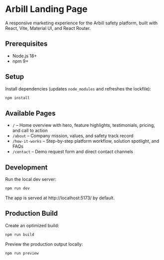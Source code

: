 # Arbill Landing Page

A responsive marketing experience for the Arbill safety platform, built with React, Vite, Material UI, and React Router.

## Prerequisites

- Node.js 18+
- npm 9+

## Setup

Install dependencies (updates `node_modules` and refreshes the lockfile):

```bash
npm install
```

## Available Pages

- `/` – Home overview with hero, feature highlights, testimonials, pricing, and call to action
- `/about` – Company mission, values, and safety track record
- `/how-it-works` – Step-by-step platform workflow, solution spotlight, and FAQs
- `/contact` – Demo request form and direct contact channels

## Development

Run the local dev server:

```bash
npm run dev
```

The app is served at http://localhost:5173/ by default.

## Production Build

Create an optimized build:

```bash
npm run build
```

Preview the production output locally:

```bash
npm run preview
```
